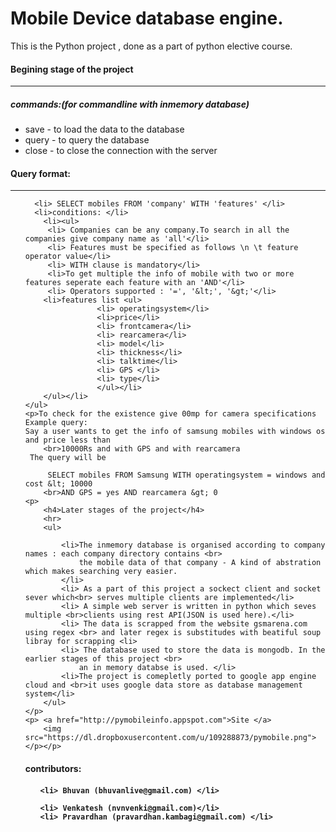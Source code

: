 <h1>Mobile Device database engine.</h1>
<p>
This is the Python project , done as a part of python elective course.
<p>
		<h4> Begining stage of the project </h4>
		<hr>
		<h5>commands:(for commandline with inmemory database) </h5>
					<ul>
						<li> save - to load the data to the database </li>
					 <li> query - to query the database</li>
					 <li> close - to close the connection with the server</li>
					</ul>
 <h4> Query format: </h4>
  	<hr />
  	<ul>
  	
	  <li> SELECT mobiles FROM 'company' WITH 'features' </li>
	  <li>conditions: </li>
	  	<li><ul>
	     <li> Companies can be any company.To search in all the companies give company name as 'all'</li>
	     <li> Features must be specified as follows \n \t feature operator value</li>
	     <li> WITH clause is mandatory</li>
	     <li>To get multiple the info of mobile with two or more features seperate each feature with an 'AND'</li>
	     <li> Operators supported : '=', '&lt;', '&gt;'</li>
	    <li>features list <ul>
					<li> operatingsystem</li>
					<li>price</li>
					<li> frontcamera</li>
					<li> rearcamera</li>
					<li> model</li>
					<li> thickness</li>
					<li> talktime</li>
					<li> GPS </li>
					<li> type</li>
					</ul></li>
		</ul></li>			
	</ul>
	<p>To check for the existence give 00mp for camera specifications
	Example query:
	Say a user wants to get the info of samsung mobiles with windows os and price less than 
		<br>10000Rs and with GPS and with rearcamera
	 The query will be
		
		 SELECT mobiles FROM Samsung WITH operatingsystem = windows and cost &lt; 10000
		<br>AND GPS = yes AND rearcamera &gt; 0 
	<p> 
		<h4>Later stages of the project</h4>
		<hr>
		<ul>
			
			<li>The inmemory database is organised according to company names : each company directory contains <br>
				the mobile data of that company - A kind of abstration which makes searching very easier.
			</li>
			<li> As a part of this project a sockect client and socket sever which<br> serves multiple clients are implemented</li>
			<li> A simple web server is written in python which seves multiple <br>clients using rest API(JSON is used here).</li>
			<li> The data is scrapped from the website gsmarena.com using regex <br> and later regex is substitudes with beatiful soup libray for scrapping <li>
			<li> The database used to store the data is mongodb. In the earlier stages of this project <br>
				an in memory databse is used. </li>
			<li>The project is comepletly ported to google app engine cloud and <br>it uses google data store as database management system</li>
		</ul>
	</p>
	<p> <a href="http://pymobileinfo.appspot.com">Site </a>
		<img src="https://dl.dropboxusercontent.com/u/109288873/pymobile.png"></p></p>
</p>		

</p>
<p>
<h4> contributors: <h4>
  <ul>
    
    <li> Bhuvan (bhuvanlive@gmail.com) </li>
    
    <li> Venkatesh (nvnvenki@gmail.com)</li>
    <li> Pravardhan (pravardhan.kambagi@gmail.com) </li>
  </ul>
</p>
